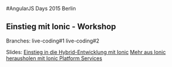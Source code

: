 #AngularJS Days 2015 Berlin

## Einstieg mit Ionic - Workshop

Branches:
live-coding#1
live-coding#2

Slides:
[Einstieg in die Hybrid-Entwicklung mit Ionic](https://speakerdeck.com/inoverse/einstieg-in-die-hybrid-entwicklung-mit-ionic)
[Mehr aus Ionic herausholen mit Ionic Platform Services](https://speakerdeck.com/inoverse/mehr-aus-ionic-herausholen-mit-den-ionic-platform-services)
